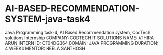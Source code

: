 #  AI-BASED-RECOMMENDATION-SYSTEM-java-task4
Java Programming task-4, AI Based Recommendation system, CodTech solutions Internship COMPANY: CODTECH IT SOLUTIONS NAME: ATHIRA ARUN INTERN ID: CT04DG364 DOMAIN: JAVA PROGRAMMING DURATION: 4 WEEKS MENTOR: NEELA SANTHOSH
